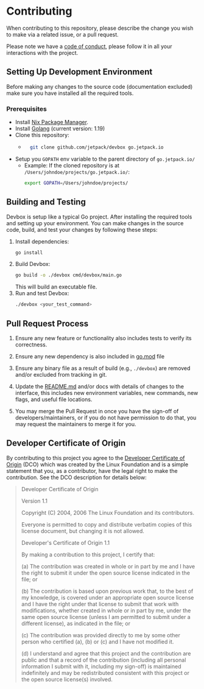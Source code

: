 # Contributing

When contributing to this repository, please describe the change you wish to make via a related issue, or a pull request.

Please note we have a [code of conduct](CODE_OF_CONDUCT.md), please follow it in all your interactions with the project.

## Setting Up Development Environment
Before making any changes to the source code (documentation excluded) make sure you have installed all the required tools. 
### Prerequisites
* Install [Nix Package Manager](https://nixos.org/download.html).
* Install [Golang](https://go.dev/doc/install) (current version: 1.19)
* Clone this repository: 
    * ```bash
        git clone github.com/jetpack/devbox go.jetpack.io
        ```
* Setup you `GOPATH` env variable to the parent directory of `go.jetpack.io/` 
    * Example: If the cloned repository is at `/Users/johndoe/projects/go.jetpack.io/`:
        ```bash
        export GOPATH=/Users/johndoe/projects/
        ```

## Building and Testing
Devbox is setup like a typical Go project. After installing the required tools and setting up your environment. You can make changes in the source code, build, and test your changes by following these steps:

1. Install dependencies:
    ```bash
    go install
    ```
2. Build Devbox:
    ```bash
    go build -o ./devbox cmd/devbox/main.go
    ```
    This will build an executable file.
3. Run and test Devbox:
    ```bash
    ./devbox <your_test_command>
    ```


## Pull Request Process

1. Ensure any new feature or functionality also includes tests to verify its correctness.

2. Ensure any new dependency is also included in [go.mod](go.mod) file

2. Ensure any binary file as a result of build (e.g., `./devbox`) are removed and/or excluded from tracking in git.

3. Update the [README.md](README.md) and/or docs with details of changes to the interface, this includes new environment 
   variables, new commands, new flags, and useful file locations.

4. You may merge the Pull Request in once you have the sign-off of developers/maintainers, or if you 
   do not have permission to do that, you may request the maintainers to merge it for you.

## Developer Certificate of Origin
By contributing to this project you agree to the [Developer Certificate of Origin](https://developercertificate.org/) (DCO) which was created by the Linux Foundation and is a simple statement that you, as a contributor, have the legal right to make the contribution. See the DCO description for details below:
> Developer Certificate of Origin
> 
> Version 1.1
>
> Copyright (C) 2004, 2006 The Linux Foundation and its contributors.
>
> Everyone is permitted to copy and distribute verbatim copies of this
license document, but changing it is not allowed.
>
>
> Developer's Certificate of Origin 1.1
>
> By making a contribution to this project, I certify that:
> 
> (a) The contribution was created in whole or in part by me and I
    have the right to submit it under the open source license
    indicated in the file; or
> 
> (b) The contribution is based upon previous work that, to the best
    of my knowledge, is covered under an appropriate open source
    license and I have the right under that license to submit that
    work with modifications, whether created in whole or in part
    by me, under the same open source license (unless I am
    permitted to submit under a different license), as indicated
    in the file; or
> 
> (c) The contribution was provided directly to me by some other
    person who certified (a), (b) or (c) and I have not modified
    it.
>
> (d) I understand and agree that this project and the contribution
    are public and that a record of the contribution (including all
    personal information I submit with it, including my sign-off) is
    maintained indefinitely and may be redistributed consistent with
    this project or the open source license(s) involved.